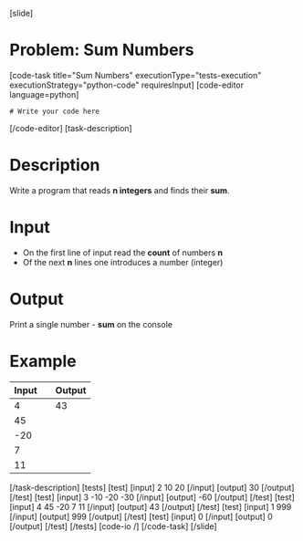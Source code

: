 [slide]
# Problem: Sum Numbers
[code-task title="Sum Numbers" executionType="tests-execution" executionStrategy="python-code" requiresInput]
[code-editor language=python]
```
# Write your code here
```
[/code-editor]
[task-description]
# Description

Write a program that reads **n integers** and finds their **sum**.

# Input

- On the first line of input read the **count** of numbers **n**
- Of the next **n** lines one introduces a number (integer)

# Output

Print a single number -  **sum** on the console

# Example

| **Input** | | **Output** | 
| --- | --- | --- |
| 4| | 43|
| 45| | |
| -20| | |
| 7| | |
| 11| | |
[/task-description]
[tests]
[test]
[input]
2
10
20
[/input]
[output]
30
[/output]
[/test]
[test]
[input]
3
-10
-20
-30
[/input]
[output]
-60
[/output]
[/test]
[test]
[input]
4
45
-20
7
11
[/input]
[output]
43
[/output]
[/test]
[test]
[input]
1
999
[/input]
[output]
999
[/output]
[/test]
[test]
[input]
0
[/input]
[output]
0
[/output]
[/test]
[/tests]
[code-io /]
[/code-task]
[/slide]